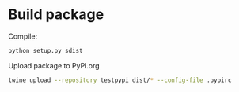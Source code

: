 # Build package

Compile:
```bash
python setup.py sdist
```

Upload package to PyPi.org
```bash
twine upload --repository testpypi dist/* --config-file .pypirc
```


